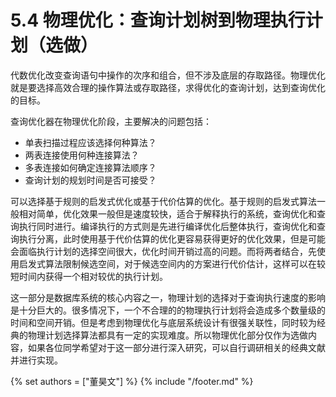 # 5.4 物理优化：查询计划树到物理执行计划（选做）

代数优化改变查询语句中操作的次序和组合，但不涉及底层的存取路径。物理优化就是要选择高效合理的操作算法或存取路径，求得优化的查询计划，达到查询优化的目标。

查询优化器在物理优化阶段，主要解决的问题包括：

- 单表扫描过程应该选择何种算法？
- 两表连接使用何种连接算法？
- 多表连接如何确定连接算法顺序？
- 查询计划的规划时间是否可接受？

可以选择基于规则的启发式优化或基于代价估算的优化。基于规则的启发式算法一般相对简单，优化效果一般但是速度较快，适合于解释执行的系统，查询优化和查询执行同时进行。编译执行的方式则是先进行编译优化后整体执行，查询优化和查询执行分离，此时使用基于代价估算的优化更容易获得更好的优化效果，但是可能会面临执行计划的选择空间很大，优化时间开销过高的问题。而将两者结合，先使用启发式算法限制候选空间，对于候选空间内的方案进行代价估计，这样可以在较短时间内获得一个相对较优的执行计划。

这一部分是数据库系统的核心内容之一，物理计划的选择对于查询执行速度的影响是十分巨大的。很多情况下，一个不合理的的物理执行计划将会造成多个数量级的时间和空间开销。但是考虑到物理优化与底层系统设计有很强关联性，同时较为经典的物理计划选择算法都具有一定的实现难度。所以物理优化部分仅作为选做内容，如果各位同学希望对于这一部分进行深入研究，可以自行调研相关的经典文献并进行实现。

{% set authors = ["董昊文"] %}
{% include "/footer.md" %}
